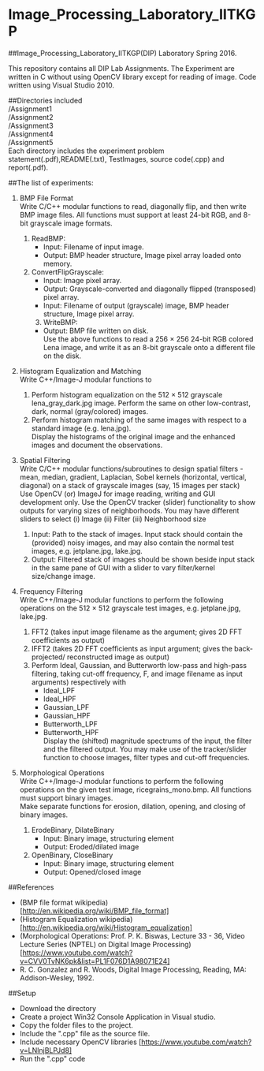 # Image_Processing_Laboratory_IITKGP
##Image_Processing_Laboratory_IITKGP(DIP) Laboratory Spring 2016.

This repository contains all DIP Lab Assignments. The Experiment are written in C without using OpenCV library except for reading of image.
Code written using Visual Studio 2010.

##Directories included <br />
/Assignment1 <br />
/Assignment2 <br />
/Assignment3 <br />
/Assignment4 <br />
/Assignment5 <br />
Each directory includes the experiment problem statement(.pdf),README(.txt), TestImages, source code(.cpp) and report(.pdf).

##The list of experiments:
1. BMP File Format <br />
	Write C/C++ modular functions to read, diagonally flip, and then write BMP image files. All functions must support at least 24-bit RGB, and 8-bit grayscale image formats. <br />
	1. ReadBMP: <br />
	   	* Input: Filename of input image. <br />
		* Output: BMP header structure, Image pixel array loaded onto memory. <br />
	2. ConvertFlipGrayscale: <br />
		* Input: Image pixel array. <br />
		* Output: Grayscale-converted and diagonally flipped (transposed) pixel array. <br />
		* Input: Filename of output (grayscale) image, BMP header structure, Image pixel array.
		3. WriteBMP: <br />
		* Output: BMP file written on disk. <br />
	Use the above functions to read a 256 × 256 24-bit RGB colored Lena image, and write it as an 8-bit	grayscale onto a different file on the disk. <br />

2. Histogram Equalization and Matching <br />
	Write C++/Image-J modular functions to <br />
	1. Perform histogram equalization on the 512 × 512 grayscale lena_gray_dark.jpg image. Perform the same on other low-contrast, dark, normal (gray/colored) images. <br />
	2. Perform histogram matching of the same images with respect to a standard image (e.g. lena.jpg). <br />
	Display the histograms of the original image and the enhanced images and document the observations. <br />

3. Spatial Filtering <br />
	Write C/C++ modular functions/subroutines to design spatial filters - mean, median, gradient, Laplacian, Sobel kernels (horizontal, vertical, diagonal) on a stack of grayscale images (say, 15 images per stack) <br />
	Use OpenCV (or) ImageJ for image reading, writing and GUI development only. Use the OpenCV tracker (slider) functionality to show outputs for varying sizes of neighborhoods. You may have different sliders to select
	(i) Image (ii) Filter (iii) Neighborhood size <br />
	1. Input: Path to the stack of images. Input stack should contain the (provided) noisy images, and may also contain the normal test images, e.g. jetplane.jpg, lake.jpg. <br />
	2. Output: Filtered stack of images should be shown beside input stack in the same pane of GUI with a slider to vary filter/kernel size/change image. <br />

4. Frequency Filtering <br />
	Write C++/Image-J modular functions to perform the following operations on the 512 × 512 grayscale test images, e.g. jetplane.jpg, lake.jpg. <br />
	1. FFT2 (takes input image filename as the argument; gives 2D FFT coefficients as output) <br />
	2. IFFT2 (takes 2D FFT coefficients as input argument; gives the back-projected/ reconstructed
	    image as output) <br />
	3. Perform Ideal, Gaussian, and Butterworth low-pass and high-pass filtering, taking cut-off
	    frequency, F, and image filename as input arguments) respectively with <br />
		* Ideal_LPF <br />
		* Ideal_HPF <br />
		* Gaussian_LPF <br />
		* Gaussian_HPF <br />
		* Butterworth_LPF <br />
		* Butterworth_HPF <br />
	Display the (shifted) magnitude spectrums of the input, the filter and the filtered output. You may
	make use of the tracker/slider function to choose images, filter types and cut-off frequencies. <br />

5. Morphological Operations <br />
	Write C++/Image-J modular functions to perform the following operations on the given test image, ricegrains_mono.bmp. All functions must support binary images. <br />
	Make separate functions for erosion, dilation, opening, and closing of binary images. <br />
	1. ErodeBinary, DilateBinary <br />
		* Input: Binary image, structuring element <br />
		* Output: Eroded/dilated image <br />
	2. OpenBinary, CloseBinary <br />
		* Input: Binary image, structuring element <br />
		* Output: Opened/closed image <br />

##References
- (BMP file format wikipedia)[http://en.wikipedia.org/wiki/BMP_file_format] <br />
- (Histogram Equalization wikipedia)[http://en.wikipedia.org/wiki/Histogram_equalization] <br />
- (Morphological Operations: Prof. P. K. Biswas, Lecture 33 - 36, Video Lecture Series (NPTEL) on Digital Image Processing)[https://www.youtube.com/watch?v=CVV0TvNK6pk&list=PL1F076D1A98071E24]<br />
- R. C. Gonzalez and R. Woods, Digital Image Processing, Reading, MA: Addison-Wesley, 1992.

##Setup
- Download the directory <br />
- Create a project Win32 Console Application in Visual studio. <br />
- Copy the folder files to the project. <br />
- Include the ".cpp" file as the source file. <br />
- Include necessary OpenCV libraries [https://www.youtube.com/watch?v=LNlnjBLPJd8] <br />
- Run the ".cpp" code <br />
